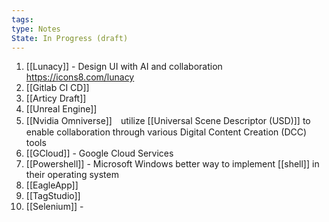 ```yaml
---
tags: 
type: Notes
State: In Progress (draft)
---
```


1. [[Lunacy]] - Design UI with AI and collaboration https://icons8.com/lunacy
2. [[Gitlab CI CD]]
3. [[Articy Draft]]
4. [[Unreal Engine]]
5. [[Nvidia Omniverse]]　utilize [[Universal Scene Descriptor (USD)]] to enable collaboration through various Digital Content Creation (DCC) tools
6. [[GCloud]] - Google Cloud Services
8. [[Powershell]] - Microsoft Windows better way to implement [[shell]] in their operating system
9. [[EagleApp]]
10. [[TagStudio]]
11. [[Selenium]] - 